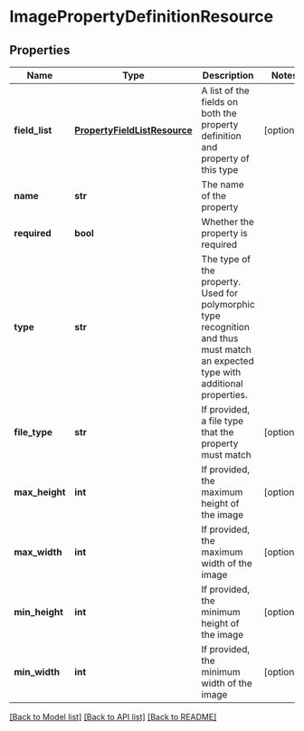 # ImagePropertyDefinitionResource

## Properties
Name | Type | Description | Notes
------------ | ------------- | ------------- | -------------
**field_list** | [**PropertyFieldListResource**](PropertyFieldListResource.md) | A list of the fields on both the property definition and property of this type | [optional] 
**name** | **str** | The name of the property | 
**required** | **bool** | Whether the property is required | 
**type** | **str** | The type of the property. Used for polymorphic type recognition and thus must match an expected type with additional properties. | 
**file_type** | **str** | If provided, a file type that the property must match | [optional] 
**max_height** | **int** | If provided, the maximum height of the image | [optional] 
**max_width** | **int** | If provided, the maximum width of the image | [optional] 
**min_height** | **int** | If provided, the minimum height of the image | [optional] 
**min_width** | **int** | If provided, the minimum width of the image | [optional] 

[[Back to Model list]](../README.md#documentation-for-models) [[Back to API list]](../README.md#documentation-for-api-endpoints) [[Back to README]](../README.md)


